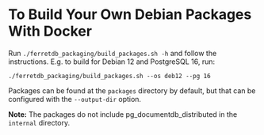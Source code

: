 # To Build Your Own Debian Packages With Docker
Run `./ferretdb_packaging/build_packages.sh -h` and follow the instructions.
E.g. to build for Debian 12 and PostgreSQL 16, run:
```
./ferretdb_packaging/build_packages.sh --os deb12 --pg 16
```

Packages can be found at the `packages` directory by default, but that can be configured with the `--output-dir` option.

**Note:** The packages do not include pg_documentdb_distributed in the `internal` directory.
